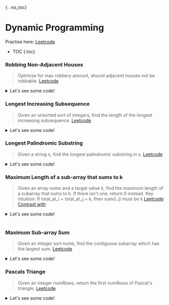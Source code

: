 {: .no_toc}
# Dynamic Programming
Practise here: [Leetcode](https://leetcode.com/list?selectedList=9di6va53)

- TOC
{:toc}

### Robbing Non-Adjacent Houses

> Optimize for max robbery amount, should adjacent houses not be robbable. 
> [Leetcode](https://leetcode.com/problems/house-robber/)

<details><summary markdown="span">Let's see some code!</summary>

```python
class Solution:
    def rob(self, nums: List[int]) -> int:
        h = collections.defaultdict(int)
        if len(nums) == 0:
            return 0
        elif len(nums) == 1:
            return nums[0]
        elif len(nums) == 2:
            return max(nums[0], nums[1])

        h[0] = nums[0]
        h[1] = max(nums[0], nums[1])
        for i in range(1, len(nums)):
            h[i] = max(nums[i] + h[i - 2], h[i - 1])

        return max(h.values())

class Solution:
    def rob(self, nums: List[int]) -> int:
        def solve(nums, i):
            if i < 0:
                return 0
            else:
                return max(nums[i] + solve(nums, i - 2), solve(nums, i - 1))

        return solve(nums, len(nums) - 1)

class Solution:
    def rob(self, nums: List[int]) -> int:
        def solve(nums, i):
            if i < 0:
                return 0
            elif i in memo:
                return memo[i]
            else:
                memo[i] = max( nums[i] + solve(nums, i-2), solve(nums, i-1) )
                return memo[i]

        memo = {}
        return solve(nums, len(nums)-1)
```

</details>

### Longest Increasing Subsequence

> Given an unsorted sort of integers, find the length of the longest increasing subsequence.
> [Leetcode](https://leetcode.com/problems/longest-increasing-subsequence/)
<details><summary markdown="span">Let's see some code!</summary>

```python
class Solution(object):
    def lengthOfLIS(self, nums):
        if not nums:
            return 0

        h = collections.defaultdict(lambda: 1)

        h[0] = 1
        for i in range(1, len(nums)):
            for j in range(0, i):
                if nums[i] > nums[j]:
                    h[i] = max(h[i], h[j] + 1)

        return max(h.values())
```

</details>

### Longest Palindromic Substring

> Given a string s, find the longest palindromic substring in s.
> [Leetcode](https://leetcode.com/problems/longest-palindromic-substring/)
<details><summary markdown="span">Let's see some code!</summary>

```python
class Solution:
    def longestPalindrome(self, s: str) -> str:
        def palindromeAt(w,l,r):
            while l>=0 and r < len(w) and w[l]==w[r]:
                l -=1
                r +=1
            return w[l+1:r]

        res = ""
        for i in range(0, len(s)):
            odd  = palindromeAt(s,i,i)
            even = palindromeAt(s,i,i+1)
            res = max([res,odd,even], key=len)
        return res
```

</details>

### Maximum Length of a sub-array that sums to k
> Given an array nums and a target value k, find the maximum length of a subarray that sums to k.
If there isn't one, return 0 instead.
> Key intuition: If total_at_i + total_at_j = k, then sum(i..j) must be k
> [Leetcode](https://leetcode.com/problems/maximum-size-subarray-sum-equals-k/)
> [Contrast with](https://leetcode.com/problems/path-sum-iii/)
> 
<details><summary markdown="span">Let's see some code!</summary>

```python
class Solution:
    def maxSubArrayLen(self, nums: List[int], k: int) -> int:
        h = collections.defaultdict(int)
        total_at_i = 0
        maxLen = 0
        for i in range(0, len(nums)):
            total_at_i += nums[i]
            if total_at_i not in h:
                h[total_at_i] = i

            total_at_j = total_at_i - k
            if total_at_i == k:
                maxLen = max(maxLen, i - 0 + 1)
            elif total_at_j in h:
                maxLen = max(maxLen, i - h[total_at_j])

        return maxLen
```
</details>
<br/>

### Maximum Sub-array Sum

> Given an integer sort nums, find the contiguous subarray which has the largest sum. 
> [Leetcode](https://leetcode.com/problems/maximum-subarray/)
<details><summary markdown="span">Let's see some code!</summary>

```python
class Solution:
    def maxSubArray(self, arr: List[int]) -> int:
        h = collections.defaultdict(int)
        for i in range(0, len(arr)):
            if i==0:
                h[i] = arr[i]
            else:
                h[i] = max(arr[i], h[i-1]+arr[i])

        return max(h.values())

    #Explanation
    def maxSubArray(self, n)-> int:
        max_so_far = n[0]
        elements_so_far = [max_so_far]
        for x in n[1:]:
            if x > sum(elements_so_far + [x]):
                elements_so_far = [x]
            else:
                elements_so_far.append(x)
            max_so_far = max(max_so_far, sum(elements_so_far))

        return max_so_far
```

</details>

### Pascals Triange

> Given an integer numRows, return the first numRows of Pascal's triangle.
> [Leetcode](https://leetcode.com/problems/pascals-triangle/)

<details><summary markdown="span">Let's see some code!</summary>

```python
class Solution:
    def generate(self, numRows: int) -> List[List[int]]:
        dp = [[1]]
        for i in range(1, numRows):
            tmp = [1] * (i + 1)
            for j in range(1, i):  # First and last should not be overwritten in range 0..i+1 (== 1 to i)
                tmp[j] = dp[i - 1][j - 1] + dp[i - 1][j]
            dp = dp + [tmp]
        return dp
```

</details>